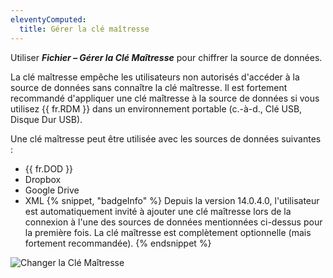 ```yaml
---
eleventyComputed:
  title: Gérer la clé maîtresse
---
```

Utiliser ***Fichier – Gérer la Clé Maîtresse*** pour chiffrer la source de données.

La clé maîtresse empêche les utilisateurs non autorisés d'accéder à la source de données sans connaître la clé maîtresse. Il est fortement recommandé d'appliquer une clé maîtresse à la source de données si vous utilisez {{ fr.RDM }} dans un environnement portable (c.-à-d., Clé USB, Disque Dur USB).

Une clé maîtresse peut être utilisée avec les sources de données suivantes :

* {{ fr.DOD }}
* Dropbox
* Google Drive
* XML
{% snippet, "badgeInfo" %}
Depuis la version 14.0.4.0, l'utilisateur est automatiquement invité à ajouter une clé maîtresse lors de la connexion à l'une des sources de données mentionnées ci-dessus pour la première fois. La clé maîtresse est complètement optionnelle (mais fortement recommandée).
{% endsnippet %}

![Changer la Clé Maîtresse](https://cdnweb.devolutions.net/docs/docs_en_rdm_windows_clip10079.png)
